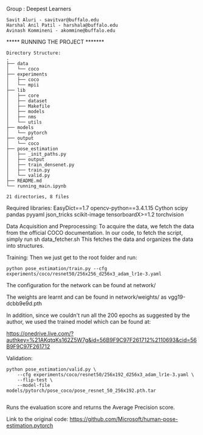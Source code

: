 Group : Deepest Learners
```
Savit Aluri - savitvar@buffalo.edu
Harshal Anil Patil - harshala@buffalo.edu
Avinash Kommineni - akommine@buffalo.edu
```
***** RUNNING THE PROJECT *******
```
Directory Structure:
.
├── data
│   └── coco
├── experiments
│   ├── coco
│   └── mpii
├── lib
│   ├── core
│   ├── dataset
│   ├── Makefile
│   ├── models
│   ├── nms
│   └── utils
├── models
│   └── pytorch
├── output
│   └── coco
├── pose_estimation
│   ├── _init_paths.py
│   ├── output
│   ├── train_densenet.py
│   ├── train.py
│   └── valid.py
├── README.md
└── running_main.ipynb

21 directories, 8 files
```
Required libraries: 
EasyDict==1.7
opencv-python==3.4.1.15
Cython
scipy
pandas
pyyaml
json_tricks
scikit-image
tensorboardX>=1.2
torchvision

Data Acquisition and Preprocessing: 
To acquire the data, we fetch the data from the official COCO documentation. In our code, to fetch the script, simply run
sh data_fetcher.sh
This fetches the data and organizes the data into structures.
 

Training: 
Then we just get to the root folder and run:

```
python pose_estimation/train.py --cfg experiments/coco/resnet50/256x256_d256x3_adam_lr1e-3.yaml
```
The configuration for the network can be found at network/

The weights are learnt and can be found in network/weights/ as vgg19-dcbb9e9d.pth

In addition, since we couldn't run all the 200 epochs as suggested by the author, we used the trained model which can be found at:

https://onedrive.live.com/?authkey=%21AKqtqKs162Z5W7g&id=56B9F9C97F261712%2110693&cid=56B9F9C97F261712

Validation: 
```
python pose_estimation/valid.py \
    --cfg experiments/coco/resnet50/256x192_d256x3_adam_lr1e-3.yaml \
    --flip-test \
    --model-file models/pytorch/pose_coco/pose_resnet_50_256x192.pth.tar


```
Runs the evaluation score and returns the Average Precision score. 


Link to the original code: 
https://github.com/Microsoft/human-pose-estimation.pytorch
